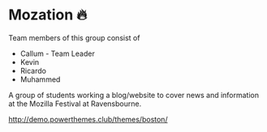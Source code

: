 # Mozation :fire:
Team members of this group consist of

* Callum - Team Leader
* Kevin
* Ricardo
* Muhammed 

A group of students working a blog/website to cover news and information at the Mozilla Festival at Ravensbourne. 

http://demo.powerthemes.club/themes/boston/
